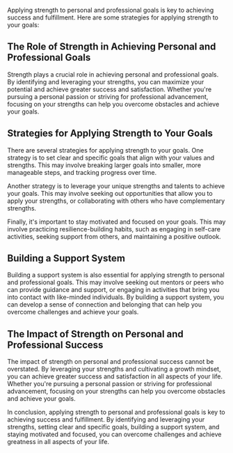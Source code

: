 
Applying strength to personal and professional goals is key to achieving success and fulfillment. Here are some strategies for applying strength to your goals:

The Role of Strength in Achieving Personal and Professional Goals
-----------------------------------------------------------------

Strength plays a crucial role in achieving personal and professional goals. By identifying and leveraging your strengths, you can maximize your potential and achieve greater success and satisfaction. Whether you're pursuing a personal passion or striving for professional advancement, focusing on your strengths can help you overcome obstacles and achieve your goals.

Strategies for Applying Strength to Your Goals
----------------------------------------------

There are several strategies for applying strength to your goals. One strategy is to set clear and specific goals that align with your values and strengths. This may involve breaking larger goals into smaller, more manageable steps, and tracking progress over time.

Another strategy is to leverage your unique strengths and talents to achieve your goals. This may involve seeking out opportunities that allow you to apply your strengths, or collaborating with others who have complementary strengths.

Finally, it's important to stay motivated and focused on your goals. This may involve practicing resilience-building habits, such as engaging in self-care activities, seeking support from others, and maintaining a positive outlook.

Building a Support System
-------------------------

Building a support system is also essential for applying strength to personal and professional goals. This may involve seeking out mentors or peers who can provide guidance and support, or engaging in activities that bring you into contact with like-minded individuals. By building a support system, you can develop a sense of connection and belonging that can help you overcome challenges and achieve your goals.

The Impact of Strength on Personal and Professional Success
-----------------------------------------------------------

The impact of strength on personal and professional success cannot be overstated. By leveraging your strengths and cultivating a growth mindset, you can achieve greater success and satisfaction in all aspects of your life. Whether you're pursuing a personal passion or striving for professional advancement, focusing on your strengths can help you overcome obstacles and achieve your goals.

In conclusion, applying strength to personal and professional goals is key to achieving success and fulfillment. By identifying and leveraging your strengths, setting clear and specific goals, building a support system, and staying motivated and focused, you can overcome challenges and achieve greatness in all aspects of your life.
